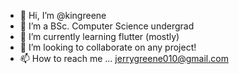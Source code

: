 - 👋 Hi, I’m @kingreene
- 👀 I’m a BSc. Computer Science undergrad
- 🌱 I’m currently learning flutter (mostly)
- 💞️ I’m looking to collaborate on any project!
- 📫 How to reach me ... jerrygreene010@gmail.com

<!---
kingreene/kingreene is a ✨ special ✨ repository because its `README.md` (this file) appears on your GitHub profile.
You can click the Preview link to take a look at your changes.
--->
